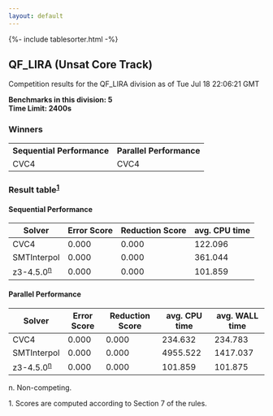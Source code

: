 ```yaml
---
layout: default
---
```

{%- include tablesorter.html -%}

##  QF_LIRA (Unsat Core Track)

Competition results for the QF_LIRA division as of Tue Jul 18 22:06:21 GMT

**Benchmarks in this division: 5**
<br/>
**Time Limit: 2400s**


### Winners

<table>
<tr>
<th class="center">Sequential Performance</th>
<th class="center">Parallel Performance</th>
</tr>
<tr class="center">
<td>CVC4</td>
<td>CVC4</td>
</tr>
</table>

### Result table<sup><a href="#fn1">1</a></sup>

#### Sequential Performance
<table id="sequential" class="result sorted">
<thead>
<tr>
<th class="center">Solver</th>
<th class="center">Error Score</th>
<th class="center">Reduction Score</th>
<th class="center">avg. CPU time </th>
</tr>
</thead>
<tr>
<td>CVC4</td>
<td class="right">0.000</td>
<td class="right">0.000</td>
<td class="right">122.096</td>
</tr>
<tr>
<td>SMTInterpol</td>
<td class="right">0.000</td>
<td class="right">0.000</td>
<td class="right">361.044</td>
</tr>
<tr>
<td>z3-4.5.0<SUP><a href="#fn">n</a></SUP>
</td>
<td class="right">0.000</td>
<td class="right">0.000</td>
<td class="right">101.859</td>
</tr>
</table>

#### Parallel Performance
<table id="parallel" class="result sorted">
<thead>
<tr>
<th class="center">Solver</th>
<th class="center">Error Score</th>
<th class="center">Reduction Score</th>
<th class="center">avg. CPU time </th>
<th class="center">avg. WALL time </th>
</tr>
</thead>
<tr>
<td>CVC4</td>
<td class="right">0.000</td>
<td class="right">0.000</td>
<td class="right">234.632</td>
<td class="right">234.783</td>
</tr>
<tr>
<td>SMTInterpol</td>
<td class="right">0.000</td>
<td class="right">0.000</td>
<td class="right">4955.522</td>
<td class="right">1417.037</td>
</tr>
<tr>
<td>z3-4.5.0<SUP><a href="#fn">n</a></SUP>
</td>
<td class="right">0.000</td>
<td class="right">0.000</td>
<td class="right">101.859</td>
<td class="right">101.875</td>
</tr>
</table>
<span id="fn"> n. Non-competing.</span>

<span id="fn1"> 1. Scores are computed according to Section 7 of the rules.</span>


